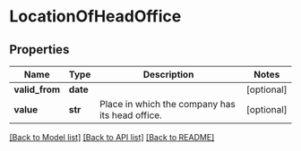 # LocationOfHeadOffice

## Properties
Name | Type | Description | Notes
------------ | ------------- | ------------- | -------------
**valid_from** | **date** |  | [optional] 
**value** | **str** | Place in which the company has its head office. | [optional] 

[[Back to Model list]](../README.md#documentation-for-models) [[Back to API list]](../README.md#documentation-for-api-endpoints) [[Back to README]](../README.md)


